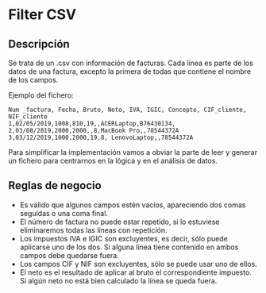 # Filter CSV

## Descripción

Se trata de un .csv con información de facturas. Cada línea es parte de los datos de una factura,
excepto la primera de todas que contiene el nombre de los campos.

Ejemplo del fichero:

```
Num _factura, Fecha, Bruto, Neto, IVA, IGIC, Concepto, CIF_cliente, NIF_cliente
1,02/05/2019,1008,810,19,,ACERLaptop,B76430134,
2,03/08/2019,2000,2000,,8,MacBook Pro,,78544372A
3,03/12/2019,1000,2000,19,8, LenovoLaptop,,78544372A
```

Para simplificar la implementación vamos a obviar la parte de leer y
generar un fichero para centrarnos en la lógica y en el análisis de datos.

## Reglas de negocio

- Es válido que algunos campos estén vacíos, apareciendo dos comas seguidas o una coma final.
- El número de factura no puede estar repetido, si lo estuviese eliminaremos todas las líneas con repetición.
- Los impuestos IVA e IGIC son excluyentes, es decir, sólo puede aplicarse uno de los dos. Si alguna línea tiene
  contenido en ambos campos debe quedarse fuera.
- Los campos CIF y NIF son excluyentes, sólo se puede usar uno de ellos.
- El neto es el resultado de aplicar al bruto el correspondiente impuesto. Si algún neto no está bien calculado la línea
  se queda fuera.
